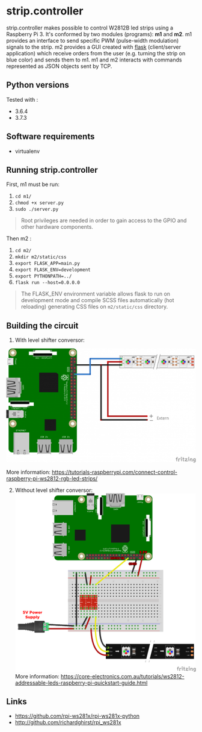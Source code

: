 # strip.controller

strip.controller makes possible to control W2812B led strips using a Raspberry Pi 3. It's conformed by two modules (programs): 
**m1** and **m2**.  m1 provides an interface to send specific PWM (pulse-width modulation) signals to the strip. m2 provides a 
GUI created with [flask](https://flask.palletsprojects.com/en/1.1.x/) (client/server application) which receive orders from the user 
(e.g. turning the strip on blue color) and sends them to m1. m1 and m2 interacts with commands represented as JSON objects 
sent by TCP.


## Python versions

Tested with :

- 3.6.4
- 3.7.3

## Software requirements

- virtualenv

## Running strip.controller

First, m1 must be run:

1. `cd m1/`
2. `chmod +x server.py`
3. `sudo ./server.py`

> Root privileges are needed in order to gain access to the GPIO and other hardware components.

Then m2 :

1. `cd m2/`
2. `mkdir m2/static/css`
3. `export FLASK_APP=main.py`
4. `export FLASK_ENV=development`
5. `export PYTHONPATH=../`
6. `flask run --host=0.0.0.0`

> The FLASK_ENV environment variable allows flask to run on development mode and compile SCSS files automatically (hot reloading)
> generating CSS files on `m2/static/css` directory.

## Building the circuit

1. With level shifter conversor:

![GitHub Logo](/doc/Raspberry-Pi-WS2812-Steckplatine-600x361.png)

More information: https://tutorials-raspberrypi.com/connect-control-raspberry-pi-ws2812-rgb-led-strips/

2. Without level shifter conversor: 
![GitHub Logo](/doc/raspberry-pi-updated-schematic.png)
More information: https://core-electronics.com.au/tutorials/ws2812-addressable-leds-raspberry-pi-quickstart-guide.html


## Links

- https://github.com/rpi-ws281x/rpi-ws281x-python 
- http://github.com/richardghirst/rpi_ws281x